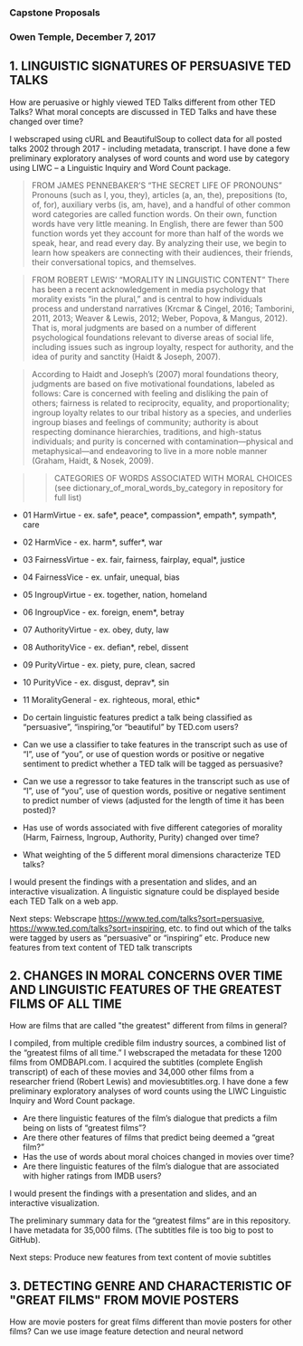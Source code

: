 

### Capstone Proposals

### Owen Temple, December 7, 2017


## 1. LINGUISTIC SIGNATURES OF PERSUASIVE TED TALKS 

How are peruasive or highly viewed TED Talks different from other TED Talks?
What moral concepts are discussed in TED Talks and have these changed over time?

I webscraped using cURL and BeautifulSoup to collect data for all posted talks 2002 through 2017 - including metadata, transcript. I have done a few preliminary exploratory analyses of word counts and word use by category using LIWC – a Linguistic Inquiry and Word Count package.


> FROM JAMES PENNEBAKER’S “THE SECRET LIFE OF PRONOUNS”
Pronouns (such as I, you, they), articles (a, an, the), prepositions (to, of, for), auxiliary verbs (is, am, have), and a handful of other common word categories are called function words. On their own, function words have very little meaning. In English, there are fewer than 500 function words yet they account for more than half of the words we speak, hear, and read every day. By analyzing their use, we begin to learn how speakers are connecting with their audiences, their friends, their conversational topics, and themselves.

> FROM ROBERT LEWIS’ “MORALITY IN LINGUISTIC CONTENT”
There has been a recent acknowledgement in media psychology that morality exists “in the plural,” and is central to how individuals process and understand narratives (Krcmar & Cingel, 2016; Tamborini, 2011, 2013; Weaver & Lewis, 2012; Weber, Popova, & Mangus, 2012). That is, moral judgments are based on a number of different psychological foundations relevant to diverse areas of social life, including issues such as ingroup loyalty, respect for authority, and the idea of purity and sanctity (Haidt & Joseph, 2007).

>According to Haidt and Joseph’s (2007) moral foundations theory, judgments are based on five motivational foundations, labeled as follows: Care is concerned with feeling and disliking the pain of others; fairness is related to reciprocity, equality, and proportionality; ingroup loyalty relates to our tribal history as a species, and underlies ingroup biases and feelings of community; authority is about respecting dominance hierarchies, traditions, and high-status individuals; and purity is concerned with contamination—physical and metaphysical—and endeavoring to live in a more noble manner (Graham, Haidt, & Nosek, 2009).

>>CATEGORIES OF WORDS ASSOCIATED WITH MORAL CHOICES (see dictionary_of_moral_words_by_category in repository for full list)
- 01                    HarmVirtue - ex. safe*, peace*, compassion*, empath*, sympath*, care		
- 02                    HarmVice - ex. harm*, suffer*, war
- 03                    FairnessVirtue - ex. fair, fairness, fairplay, equal*, justice	
- 04                    FairnessVice - ex. unfair, unequal, bias
- 05                    IngroupVirtue - ex. together, nation, homeland
- 06                    IngroupVice - ex. foreign, enem*, betray
- 07                    AuthorityVirtue - ex. obey, duty, law
- 08                    AuthorityVice - ex. defian*, rebel, dissent
- 09                    PurityVirtue - ex. piety, pure, clean, sacred
- 10                    PurityVice - ex. disgust, deprav*, sin
- 11                    MoralityGeneral - ex. righteous, moral, ethic*		
		

- Do certain linguistic features predict a talk being classified as “persuasive”, “inspiring,”or “beautiful” by TED.com users?
- Can we use a classifier to take features in the transcript such as use of “I”, use of “you”, or use of question words or positive or negative sentiment to predict whether a TED talk will be tagged as persuasive?
- Can we use a regressor to take features in the transcript such as use of “I”, use of “you”, use of question words, positive or negative sentiment to predict number of views (adjusted for the length of time it has been posted)?
- Has use of words associated with five different categories of morality (Harm, Fairness, Ingroup, Authority, Purity) changed over time?
- What weighting of the 5 different moral dimensions characterize TED talks?



I would present the findings with a presentation and slides, and an interactive visualization.
A linguistic signature could be displayed beside each TED Talk on a web app.


Next steps:
Webscrape https://www.ted.com/talks?sort=persuasive, https://www.ted.com/talks?sort=inspiring, etc. to find out which of the talks were tagged by users as “persuasive” or “inspiring” etc.
Produce new features from text content of TED talk transcripts




## 2. CHANGES IN MORAL CONCERNS OVER TIME AND LINGUISTIC FEATURES OF THE GREATEST FILMS OF ALL TIME

How are films that are called "the greatest" different from films in general?

I compiled, from multiple credible film industry sources, a combined list of the “greatest films of all time.”  I webscraped the metadata for these 1200 films from OMDBAPI.com.  I acquired the subtitles (complete English transcript) of each of these movies and 34,000 other films from a researcher friend (Robert Lewis) and moviesubtitles.org. I have done a few preliminary exploratory analyses of word counts using the LIWC Linguistic Inquiry and Word Count package.

- Are there linguistic features of the film’s dialogue that predicts a film being on lists of “greatest films”?
- Are there other features of films that predict being deemed a “great film?”
- Has the use of words about moral choices changed in movies over time?
- Are there linguistic features of the film’s dialogue that are associated with higher ratings from IMDB users?

I would present the findings with a presentation and slides, and an interactive visualization.

The preliminary summary data for the “greatest films” are in this repository. I have metadata for 35,000 films. (The subtitles file is too big to post to GitHub).

Next steps:
Produce new features from text content of movie subtitles


## 3. DETECTING GENRE AND CHARACTERISTIC OF "GREAT FILMS" FROM MOVIE POSTERS

How are movie posters for great films different than movie posters for other films?
Can we use image feature detection and neural netword


